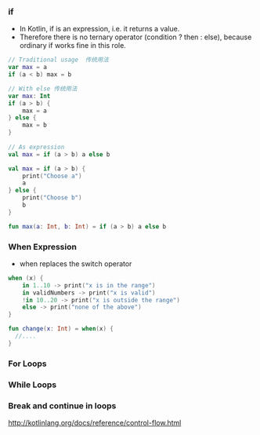 ### if

- In Kotlin, if is an expression, i.e. it returns a value. 
- Therefore there is no ternary operator (condition ? then : else), because ordinary if works fine in this role.

```kotlin
// Traditional usage  传统用法
var max = a 
if (a < b) max = b

// With else 传统用法
var max: Int
if (a > b) {
    max = a
} else {
    max = b
}
 
// As expression 
val max = if (a > b) a else b

val max = if (a > b) {
    print("Choose a")
    a
} else {
    print("Choose b")
    b
}
```

```kotlin
fun max(a: Int, b: Int) = if (a > b) a else b
```

### When Expression
- when replaces the switch operator 
```kotlin
when (x) {
    in 1..10 -> print("x is in the range")
    in validNumbers -> print("x is valid")
    !in 10..20 -> print("x is outside the range")
    else -> print("none of the above")
}
```

```kotlin
fun change(x: Int) = when(x) {
  //....
}
```

### For Loops

### While Loops

### Break and continue in loops

http://kotlinlang.org/docs/reference/control-flow.html